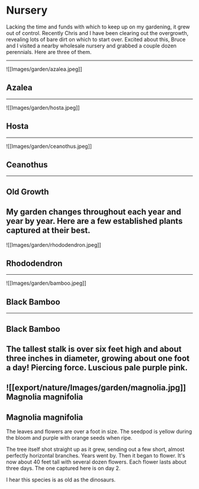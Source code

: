 # Nursery

Lacking the time and funds with which to keep up on my gardening, it grew out of control. Recently Chris and I have been clearing out the overgrowth, revealing lots of bare dirt on which to start over. Excited about this, Bruce and I visited a nearby wholesale nursery and grabbed a couple dozen perennials. Here are three of them.

---

![[Images/garden/azalea.jpeg]]
## Azalea
---
![[Images/garden/hosta.jpeg]]
## Hosta
---
![[Images/garden/ceanothus.jpeg]]
## Ceanothus
---
## Old Growth
My garden changes throughout each year and year by year. Here are a few established plants captured at their best. 
---
![[Images/garden/rhododendron.jpeg]]
## Rhododendron
---
![[Images/garden/bamboo.jpeg]]
## Black Bamboo
---
## Black Bamboo
The tallest stalk is over six feet high and about three inches in diameter, growing about one foot a day! Piercing force. Luscious pale purple pink.
---
![[export/nature/Images/garden/magnolia.jpg]]
Magnolia magnifolia
---
## Magnolia magnifolia
The leaves and flowers are over a foot in size. The seedpod is yellow during the bloom and purple with orange seeds when ripe.

The tree itself shot straight up as it grew, sending out a few short, almost perfectly horizontal branches. Years went by. Then it began to flower. It's now about 40 feet tall with several dozen flowers. Each flower lasts about three days. The one captured here is on day 2.

I hear this species is as old as the dinosaurs.
